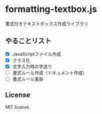 # formatting-textbox.js
書式付きテキストボックス作成ライブラリ  

## やることリスト
-  [X] JavaScriptファイル作成
-  [X] クラス化
-  [X] 文字入力時の字送り
-  [ ] 書式ルール作成（ドキュメント作成）
-  [ ] 書式ルール実装

## License
MIT license.
